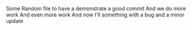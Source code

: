 Some Random file to have a demonstrate a good commit
And we do more work
And even more work
And now I'll something with a bug
and a minor update